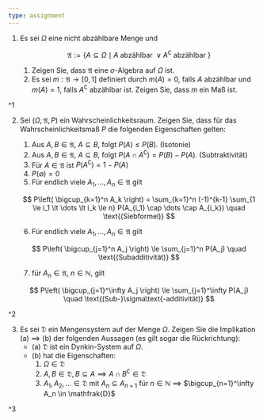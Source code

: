 ```yaml
---
type: assignment
---
```


1. Es sei $\Omega$ eine nicht abzählbare Menge und
	
	$$
		\mathfrak{A} := \{ A \subseteq \Omega \mid A \text{ abzählbar } \lor A^\complement \text{ abzählbar } \}
	$$
	
	1. Zeigen Sie, dass $\mathfrak{A}$ eine $\sigma$-Algebra auf $\Omega$ ist.
	2. Es sei $m : \mathfrak{A} \to [0, 1]$ definiert durch $m(A) = 0$, falls $A$ abzählbar und $m(A) = 1$, falls $A^\complement$ abzählbar ist.
	   Zeigen Sie, dass $m$ ein Maß ist.

^1

2. Sei $(\Omega, \mathfrak{A}, P)$ ein Wahrscheinlichkeitsraum.
	Zeigen Sie, dass für das Wahrscheinlichkeitsmaß $P$ die folgenden Eigenschaften gelten:
	
	1. Aus $A, B \in \mathfrak{A}$, $A \subseteq B$, folgt $P(A) \le P(B)$. (Isotonie)
	2. Aus $A, B \in \mathfrak{A}$, $A \subseteq B$, folgt $P(A \cap A^\complement) = P(B) - P(A)$. (Subtraktivität)
	3. Für $A \in \mathfrak{A}$ ist $P(A^\complement) = 1 - P(A)$
	4. $P(\emptyset) = 0$
	5. Für endlich viele $A_1, \dots, A_n \in \mathfrak{A}$ gilt
	
	$$
		P\left( \bigcup_{k=1}^n A_k \right) = \sum_{k=1}^n (-1)^{k-1} \sum_{1 \le i_1 \lt \dots \lt i_k \le n} P(A_{i_1} \cap \dots \cap A_{i_k}) \quad \text{(Siebformel)}
	$$
	
	6. Für endlich viele $A_1, \dots, A_n \in \mathfrak{A}$ gilt
	
	$$
		P\left( \bigcup_{j=1}^n A_j \right) \le \sum_{j=1}^n P(A_j) \quad \text{(Subadditivität)}
	$$
	
	7. für $A_n \in \mathfrak{A}$, $n \in \mathbb{N}$, gilt
	
	$$
		P\left( \bigcup_{j=1}^\infty A_j \right) \le \sum_{j=1}^\infty P(A_j) \quad \text{(Sub-}\sigma\text{-additivität)}
	$$
	
^2

3. Es sei $\mathfrak{D}$ ein Mengensystem auf der Menge $\Omega$.
	 Zeigen Sie die Implikation (a) $\implies$ (b) der folgenden Aussagen (es gilt sogar die Rückrichtung):
	- (a) $\mathfrak{D}$ ist ein Dynkin-System auf $\Omega$.
	- (b) hat die Eigenschaften:
		1. $\Omega \in \mathfrak{D}$
		2. $A, B \in \mathfrak{D}, B \subseteq A \implies A \cap B^\complement \in \mathfrak{D}$
		3. $A_1, A_2, \dots \in \mathfrak{D}$ mit $A_n \subseteq A_{n+1}$ für $n \in \mathbb{N}$ $\implies$ $\bigcup_{n=1}^\infty A_n \in \mathfrak{D}$

^3
